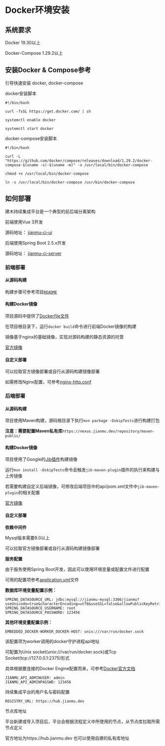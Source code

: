 # Docker环境安装

## 系统要求

Docker 19.30以上

Docker-Compose 1.29.2以上

## 安装Docker & Compose参考

引导快速安装 docker, docker-compose

docker安装脚本

```
#!/bin/bash

curl -fsSL https://get.docker.com/ | sh

systemctl enable docker

systemctl start docker
```

docker-compose安装脚本

```
#!/bin/bash

curl -L "https://github.com/docker/compose/releases/download/1.29.2/docker-compose-$(uname -s)-$(uname -m)" -o /usr/local/bin/docker-compose

chmod +x /usr/local/bin/docker-compose

ln -s /usr/local/bin/docker-compose /usr/bin/docker-compose
```

## 如何部署

建木持续集成平台是一个典型的前后端分离架构  

前端使用Vue 3开发

源码地址： [jianmu-ci-ui](https://gitee.com/jianmu-dev/jianmu-ci-ui) 

后端使用Spring Boot 2.5.x开发

源码地址： [jianmu-ci-server](https://gitee.com/jianmu-dev/jianmu-main/)

### 前端部署  

#### 从源码构建

构建步骤可参考项目[`README`](https://gitee.com/jianmu-dev/jianmu-ci-ui)  

#### 构建Docker镜像

项目源码中提供了[Dockerfile文件](https://gitee.com/jianmu-dev/jianmu-ui-image/blob/master/Dockerfile)

在项目根目录下，运行`docker build`命令进行前端Docker镜像的构建

镜像基于nginx的基础镜像，实现对源码构建的静态资源的托管

[官方镜像](https://hub.docker.com/r/jianmudev/jianmu-ci-ui) 

#### 自定义部署

可以拉取官方镜像部署或自行从源码构建镜像部署

如需修改Nginx配置，可参考[nginx-http.conf](https://gitee.com/jianmu-dev/jianmu-ui-image/blob/master/nginx-http.conf)

### 后端部署

#### 从源码构建

项目使用Maven构建，源码根目录下执行`mvn package -DskipTests`进行构建打包

**注意：需要配置Maven私有库**`https://nexus.jianmu.dev/repository/maven-public/`

#### 构建Docker镜像

项目使用了Google的[Jib插件](https://github.com/GoogleContainerTools/jib)构建镜像

运行`mvn install -DskipTests`命令会触发`jib-maven-plugin`插件的执行来构建与上传镜像

若需要构建自定义后端镜像，可修改后端项目中的api/pom.xml文件中`jib-maven-plugin`的相关配置

[官方镜像](https://hub.docker.com/r/jianmudev/jianmu-ci-server)  

#### 自定义部署

**依赖中间件**

Mysql版本需要8.0以上

可以拉取官方镜像部署或自行从源码构建镜像部署

**服务配置**

由于服务使用Spring Boot开发，因此可以使用环境变量或配置文件进行配置

可用的配置项参考[application.yml](https://gitee.com/jianmu-dev/jianmu-main/blob/master/api/src/main/resources/application.yml)文件

**数据库环境变量配置示例：**
```
SPRING_DATASOURCE_URL: jdbc:mysql://jianmu-mysql:3306/jianmu?useUnicode=true&characterEncoding=utf8&useSSL=false&allowPublicKeyRetrieval=true
SPRING_DATASOURCE_USERNAME: root
SPRING_DATASOURCE_PASSWORD: 123456
```
**其他环境变量配置示例：**
```
EMBEDDED_DOCKER-WORKER_DOCKER-HOST: unix:///var/run/docker.sock
```
该配置项为worker调用的docker守护进程api地址

可配置为Unix socket(unix:///var/run/docker.sock)或Tcp Socket(tcp://127.0.0.1:2375)形式

具体根据要连接的Docker Engine配置而来，可参考[Docker官方文档](https://docs.docker.com/config/daemon/)

```
JIANMU_API_ADMINUSER: admin
JIANMU_API_ADMINPASSWD: 123456
```
持续集成平台的用户名与密码配置  
```
REGISTRY_URL: https://hub.jianmu.dev
```
节点库地址

平台新建或导入项目后，平台会根据流程定义中所使用的节点，从节点库拉取所需节点定义

官方地址为https://hub.jianmu.dev 也可以使用自建的私有库地址
